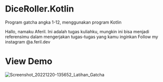 # DiceRoller.Kotlin
Program gatcha angka 1-12, menggunakan program Kotlin

Hallo, namaku Aferil. Ini adalah tugas kuliahku, mungkin ini bisa menjadi referensimu dalam mengerjakan tugas-tugas yang kamu inginkan
Follow my instagram @a.feril.dev

# View Demo
![Screenshot_20221220-135652_Latihan_Gatcha](https://user-images.githubusercontent.com/56284467/208605363-46eed39b-54c5-41e8-b382-316e8ebd41f9.jpg)



